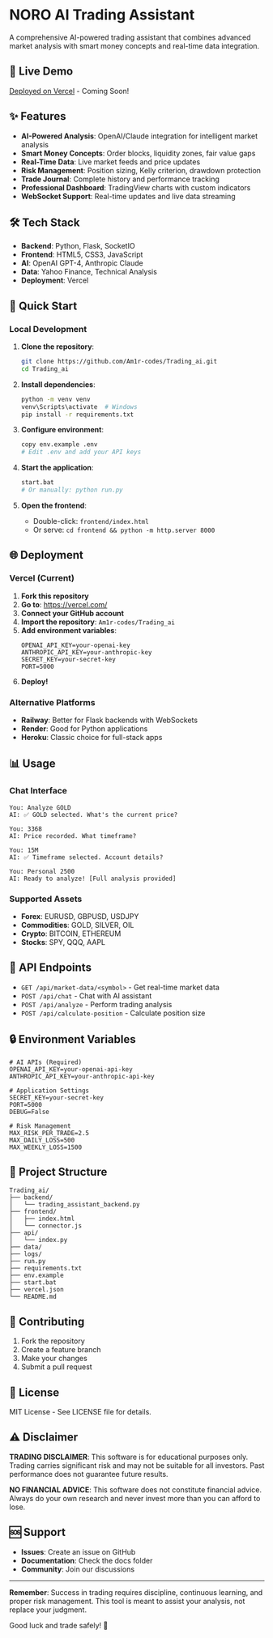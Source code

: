 # NORO AI Trading Assistant

A comprehensive AI-powered trading assistant that combines advanced market analysis with smart money concepts and real-time data integration.

## 🚀 Live Demo

[Deployed on Vercel](https://trading-ai-am1r-codes.vercel.app) - Coming Soon!

## ✨ Features

- **AI-Powered Analysis**: OpenAI/Claude integration for intelligent market analysis
- **Smart Money Concepts**: Order blocks, liquidity zones, fair value gaps
- **Real-Time Data**: Live market feeds and price updates
- **Risk Management**: Position sizing, Kelly criterion, drawdown protection
- **Trade Journal**: Complete history and performance tracking
- **Professional Dashboard**: TradingView charts with custom indicators
- **WebSocket Support**: Real-time updates and live data streaming

## 🛠️ Tech Stack

- **Backend**: Python, Flask, SocketIO
- **Frontend**: HTML5, CSS3, JavaScript
- **AI**: OpenAI GPT-4, Anthropic Claude
- **Data**: Yahoo Finance, Technical Analysis
- **Deployment**: Vercel

## 🚀 Quick Start

### Local Development

1. **Clone the repository**:
   ```bash
   git clone https://github.com/Am1r-codes/Trading_ai.git
   cd Trading_ai
   ```

2. **Install dependencies**:
   ```bash
   python -m venv venv
   venv\Scripts\activate  # Windows
   pip install -r requirements.txt
   ```

3. **Configure environment**:
   ```bash
   copy env.example .env
   # Edit .env and add your API keys
   ```

4. **Start the application**:
   ```bash
   start.bat
   # Or manually: python run.py
   ```

5. **Open the frontend**:
   - Double-click: `frontend/index.html`
   - Or serve: `cd frontend && python -m http.server 8000`

## 🌐 Deployment

### Vercel (Current)

1. **Fork this repository**
2. **Go to**: https://vercel.com/
3. **Connect your GitHub account**
4. **Import the repository**: `Am1r-codes/Trading_ai`
5. **Add environment variables**:
   ```
   OPENAI_API_KEY=your-openai-key
   ANTHROPIC_API_KEY=your-anthropic-key
   SECRET_KEY=your-secret-key
   PORT=5000
   ```
6. **Deploy!**

### Alternative Platforms

- **Railway**: Better for Flask backends with WebSockets
- **Render**: Good for Python applications
- **Heroku**: Classic choice for full-stack apps

## 📊 Usage

### Chat Interface
```
You: Analyze GOLD
AI: ✅ GOLD selected. What's the current price?

You: 3368
AI: Price recorded. What timeframe?

You: 15M
AI: ✅ Timeframe selected. Account details?

You: Personal 2500
AI: Ready to analyze! [Full analysis provided]
```

### Supported Assets
- **Forex**: EURUSD, GBPUSD, USDJPY
- **Commodities**: GOLD, SILVER, OIL
- **Crypto**: BITCOIN, ETHEREUM
- **Stocks**: SPY, QQQ, AAPL

## 🔧 API Endpoints

- `GET /api/market-data/<symbol>` - Get real-time market data
- `POST /api/chat` - Chat with AI assistant
- `POST /api/analyze` - Perform trading analysis
- `POST /api/calculate-position` - Calculate position size

## 🔒 Environment Variables

```env
# AI APIs (Required)
OPENAI_API_KEY=your-openai-api-key
ANTHROPIC_API_KEY=your-anthropic-api-key

# Application Settings
SECRET_KEY=your-secret-key
PORT=5000
DEBUG=False

# Risk Management
MAX_RISK_PER_TRADE=2.5
MAX_DAILY_LOSS=500
MAX_WEEKLY_LOSS=1500
```

## 📁 Project Structure

```
Trading_ai/
├── backend/
│   └── trading_assistant_backend.py
├── frontend/
│   ├── index.html
│   └── connector.js
├── api/
│   └── index.py
├── data/
├── logs/
├── run.py
├── requirements.txt
├── env.example
├── start.bat
├── vercel.json
└── README.md
```

## 🤝 Contributing

1. Fork the repository
2. Create a feature branch
3. Make your changes
4. Submit a pull request

## 📝 License

MIT License - See LICENSE file for details.

## ⚠️ Disclaimer

**TRADING DISCLAIMER**: This software is for educational purposes only. Trading carries significant risk and may not be suitable for all investors. Past performance does not guarantee future results.

**NO FINANCIAL ADVICE**: This software does not constitute financial advice. Always do your own research and never invest more than you can afford to lose.

## 🆘 Support

- **Issues**: Create an issue on GitHub
- **Documentation**: Check the docs folder
- **Community**: Join our discussions

---

**Remember**: Success in trading requires discipline, continuous learning, and proper risk management. This tool is meant to assist your analysis, not replace your judgment.

Good luck and trade safely! 🚀 
